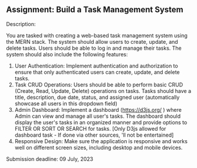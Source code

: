 ## Assignment: Build a Task Management System

Description:

You are tasked with creating a web-based task management system using the MERN stack. The system should allow users to create, update, and delete tasks. Users should be able to log in and manage their tasks. The system should also include the following features:

1. User Authentication: Implement authentication and authorization to ensure that only authenticated users can create, update, and delete tasks.
2. Task CRUD Operations: Users should be able to perform basic CRUD (Create, Read, Update, Delete) operations on tasks. Tasks should have a title, description, due date, status, and assigned user (automatically showcase all users in this dropdown field)
3. Admin Dashboard: Implement a dashboard (https://d3js.org/ ) where Admin can view and manage all user's tasks. The dashboard should display the user's tasks in an organized manner and provide options to FILTER OR SORT OR SEARCH for tasks. [Only D3js allowed for dashboard task - If done via other sources, 'll not be entertained]
4. Responsive Design: Make sure the application is responsive and works well on different screen sizes, including desktop and mobile devices.

Submission deadline: 09 July, 2023
